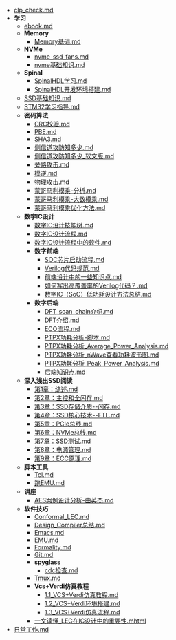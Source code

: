 - [clp_check.md](D:/Wtsiang/wtsiang.github.io\clp_check.md)
- **学习**
  - [ebook.md](D:/Wtsiang/wtsiang.github.io\学习\ebook.md)
  - **Memory**
    - [Memory基础.md](D:/Wtsiang/wtsiang.github.io\学习\Memory\Memory基础.md)
  - **NVMe**
    - [nvme_ssd_fans.md](D:/Wtsiang/wtsiang.github.io\学习\NVMe\nvme_ssd_fans.md)
    - [nvme基础知识.md](D:/Wtsiang/wtsiang.github.io\学习\NVMe\nvme基础知识.md)
  - **Spinal**
    - [SpinalHDL学习.md](D:/Wtsiang/wtsiang.github.io\学习\Spinal\SpinalHDL学习.md)
    - [SpinalHDL开发环境搭建.md](D:/Wtsiang/wtsiang.github.io\学习\Spinal\SpinalHDL开发环境搭建.md)
  - [SSD基础知识.md](D:/Wtsiang/wtsiang.github.io\学习\SSD基础知识.md)
  - [STM32学习指导.md](D:/Wtsiang/wtsiang.github.io\学习\STM32学习指导.md)
  - **密码算法**
    - [CRC校验.md](D:/Wtsiang/wtsiang.github.io\学习\密码算法\CRC校验.md)
    - [PBE.md](D:/Wtsiang/wtsiang.github.io\学习\密码算法\PBE.md)
    - [SHA3.md](D:/Wtsiang/wtsiang.github.io\学习\密码算法\SHA3.md)
    - [侧信道攻防知多少.md](D:/Wtsiang/wtsiang.github.io\学习\密码算法\侧信道攻防知多少.md)
    - [侧信道攻防知多少_软文版.md](D:/Wtsiang/wtsiang.github.io\学习\密码算法\侧信道攻防知多少_软文版.md)
    - [旁路攻击.md](D:/Wtsiang/wtsiang.github.io\学习\密码算法\旁路攻击.md)
    - [模逆.md](D:/Wtsiang/wtsiang.github.io\学习\密码算法\模逆.md)
    - [物理攻击.md](D:/Wtsiang/wtsiang.github.io\学习\密码算法\物理攻击.md)
    - [蒙哥马利模乘-分析.md](D:/Wtsiang/wtsiang.github.io\学习\密码算法\蒙哥马利模乘-分析.md)
    - [蒙哥马利模乘-大数模乘.md](D:/Wtsiang/wtsiang.github.io\学习\密码算法\蒙哥马利模乘-大数模乘.md)
    - [蒙哥马利模乘优化方法.md](D:/Wtsiang/wtsiang.github.io\学习\密码算法\蒙哥马利模乘优化方法.md)
  - **数字IC设计**
    - [数字IC设计技能树.md](D:/Wtsiang/wtsiang.github.io\学习\数字IC设计\数字IC设计技能树.md)
    - [数字IC设计流程.md](D:/Wtsiang/wtsiang.github.io\学习\数字IC设计\数字IC设计流程.md)
    - [数字IC设计流程中的软件.md](D:/Wtsiang/wtsiang.github.io\学习\数字IC设计\数字IC设计流程中的软件.md)
    - **数字前端**
      - [SOC芯片启动流程.md](D:/Wtsiang/wtsiang.github.io\学习\数字IC设计\数字前端\SOC芯片启动流程.md)
      - [Verilog代码规范.md](D:/Wtsiang/wtsiang.github.io\学习\数字IC设计\数字前端\Verilog代码规范.md)
      - [前端设计中的一些知识点.md](D:/Wtsiang/wtsiang.github.io\学习\数字IC设计\数字前端\前端设计中的一些知识点.md)
      - [如何写出高覆盖率的Verilog代码？.md](D:/Wtsiang/wtsiang.github.io\学习\数字IC设计\数字前端\如何写出高覆盖率的Verilog代码？.md)
      - [数字IC（SoC）低功耗设计方法总结.md](D:/Wtsiang/wtsiang.github.io\学习\数字IC设计\数字前端\数字IC（SoC）低功耗设计方法总结.md)
    - **数字后端**
      - [DFT_scan_chain介绍.md](D:/Wtsiang/wtsiang.github.io\学习\数字IC设计\数字后端\DFT_scan_chain介绍.md)
      - [DFT介绍.md](D:/Wtsiang/wtsiang.github.io\学习\数字IC设计\数字后端\DFT介绍.md)
      - [ECO流程.md](D:/Wtsiang/wtsiang.github.io\学习\数字IC设计\数字后端\ECO流程.md)
      - [PTPX功耗分析-脚本.md](D:/Wtsiang/wtsiang.github.io\学习\数字IC设计\数字后端\PTPX功耗分析-脚本.md)
      - [PTPX功耗分析_Average_Power_Analysis.md](D:/Wtsiang/wtsiang.github.io\学习\数字IC设计\数字后端\PTPX功耗分析_Average_Power_Analysis.md)
      - [PTPX功耗分析_nWave查看功耗波形图.md](D:/Wtsiang/wtsiang.github.io\学习\数字IC设计\数字后端\PTPX功耗分析_nWave查看功耗波形图.md)
      - [PTPX功耗分析_Peak_Power_Analysis.md](D:/Wtsiang/wtsiang.github.io\学习\数字IC设计\数字后端\PTPX功耗分析_Peak_Power_Analysis.md)
      - [后端知识点.md](D:/Wtsiang/wtsiang.github.io\学习\数字IC设计\数字后端\后端知识点.md)
  - **深入浅出SSD阅读**
    - [第1章：综述.md](D:/Wtsiang/wtsiang.github.io\学习\深入浅出SSD阅读\第1章：综述.md)
    - [第2章：主控和全闪存.md](D:/Wtsiang/wtsiang.github.io\学习\深入浅出SSD阅读\第2章：主控和全闪存.md)
    - [第3章：SSD存储介质--闪存.md](D:/Wtsiang/wtsiang.github.io\学习\深入浅出SSD阅读\第3章：SSD存储介质--闪存.md)
    - [第4章：SSD核心技术--FTL.md](D:/Wtsiang/wtsiang.github.io\学习\深入浅出SSD阅读\第4章：SSD核心技术--FTL.md)
    - [第5章：PCIe总线.md](D:/Wtsiang/wtsiang.github.io\学习\深入浅出SSD阅读\第5章：PCIe总线.md)
    - [第6章：NVMe总线.md](D:/Wtsiang/wtsiang.github.io\学习\深入浅出SSD阅读\第6章：NVMe总线.md)
    - [第7章：SSD测试.md](D:/Wtsiang/wtsiang.github.io\学习\深入浅出SSD阅读\第7章：SSD测试.md)
    - [第8章：电源管理.md](D:/Wtsiang/wtsiang.github.io\学习\深入浅出SSD阅读\第8章：电源管理.md)
    - [第9章：ECC原理.md](D:/Wtsiang/wtsiang.github.io\学习\深入浅出SSD阅读\第9章：ECC原理.md)
  - **脚本工具**
    - [Tcl.md](D:/Wtsiang/wtsiang.github.io\学习\脚本工具\Tcl.md)
    - [跑EMU.md](D:/Wtsiang/wtsiang.github.io\学习\脚本工具\跑EMU.md)
  - **讲座**
    - [AES案例设计分析-曲英杰.md](D:/Wtsiang/wtsiang.github.io\学习\讲座\AES案例设计分析-曲英杰.md)
  - **软件技巧**
    - [Conformal_LEC.md](D:/Wtsiang/wtsiang.github.io\学习\软件技巧\Conformal_LEC.md)
    - [Design_Compiler总结.md](D:/Wtsiang/wtsiang.github.io\学习\软件技巧\Design_Compiler总结.md)
    - [Emacs.md](D:/Wtsiang/wtsiang.github.io\学习\软件技巧\Emacs.md)
    - [EMU.md](D:/Wtsiang/wtsiang.github.io\学习\软件技巧\EMU.md)
    - [Formality.md](D:/Wtsiang/wtsiang.github.io\学习\软件技巧\Formality.md)
    - [Git.md](D:/Wtsiang/wtsiang.github.io\学习\软件技巧\Git.md)
    - **spyglass**
      - [cdc检查.md](D:/Wtsiang/wtsiang.github.io\学习\软件技巧\spyglass\cdc检查.md)
    - [Tmux.md](D:/Wtsiang/wtsiang.github.io\学习\软件技巧\Tmux.md)
    - **Vcs+Verdi仿真教程**
      - [1.1_VCS+Verdi仿真教程.md](D:/Wtsiang/wtsiang.github.io\学习\软件技巧\Vcs+Verdi仿真教程\1.1_VCS+Verdi仿真教程.md)
      - [1.2_VCS+Verdi环境搭建.md](D:/Wtsiang/wtsiang.github.io\学习\软件技巧\Vcs+Verdi仿真教程\1.2_VCS+Verdi环境搭建.md)
      - [1.3_VCS+Verdi仿真流程.md](D:/Wtsiang/wtsiang.github.io\学习\软件技巧\Vcs+Verdi仿真教程\1.3_VCS+Verdi仿真流程.md)
    - [一文读懂_LEC在IC设计中的重要性.mhtml](D:/Wtsiang/wtsiang.github.io\学习\软件技巧\一文读懂_LEC在IC设计中的重要性.mhtml)
- [日常工作.md](D:/Wtsiang/wtsiang.github.io\日常工作.md)
